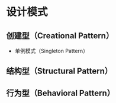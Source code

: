 # 设计模式

## 创建型（Creational Pattern）

- 单例模式（Singleton Pattern）

## 结构型（Structural Pattern）

## 行为型（Behavioral Pattern）

